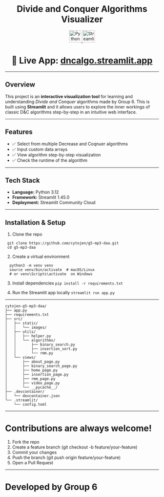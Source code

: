 <h1 align="center">Divide and Conquer Algorithms Visualizer</h1>

<p align="center">
  <a href="https://www.python.org/">
    <img src="https://img.shields.io/badge/Python-3.12-blue?logo=python&logoColor=white" alt="Python Badge" height="40"/>
  </a>
  <a href="https://streamlit.io/">
    <img src="https://img.shields.io/badge/Streamlit-1.45.0-red?logo=streamlit&logoColor=white" alt="Streamlit Badge" height="40"/>
  </a>
</p>

<h1 align="center">
  🔗 <strong>Live App:</strong> <a href="https://dncalgo.streamlit.app/">dncalgo.streamlit.app</a>
</h1>

---

## Overview

This project is an **interactive visualization tool** for learning and understanding *Divide and Conquer* algorithms made by Group 6. This is built using **Streamlit** and it allows users to explore the inner workings of classic D&C algorithms step-by-step in an intuitive web interface.

---

## Features

- ✅ Select from multiple Decrease and Coqnuer algorithms  
- ✅ Input custom data arrays  
- ✅ View algorithm step-by-step visualization  
- ✅ Check the runtime of the algorithm

---

## Tech Stack

- **Language:** Python 3.12
- **Framework:** Streamlit 1.45.0
- **Deployment:** Streamlit Community Cloud

---

## Installation & Setup

1. Clone the repo  
  ```
   git clone https://github.com/cytojen/g5-mp3-daa.git
   cd g5-mp3-daa
  ```

2. Create a virtual environment
  ```
    python3 -m venv venv
    source venv/bin/activate  # macOS/Linux
    # or venv\Scripts\activate  on Windows
  ```

3. Install dependencies
  ```pip install -r requirements.txt ```

5. Run the Streamlit app locally
  ```streamlit run app.py```

---


```
cytojen-g5-mp3-daa/
├── app.py
├── requirements.txt
├── src/
│   ├── static/
│   │   └── images/
│   ├── utils/
│   │   ├── helper.py
│   │   └── algorithms/
│   │       ├── binary_search.py
│   │       ├── insertion_sort.py
│   │       └── rmm.py
│   └── views/
│       ├── about_page.py
│       ├── binary_search_page.py
│       ├── home_page.py
│       ├── insertion_page.py
│       ├── rmm_page.py
│       ├── video_page.py
│       └── __pycache__/
├── .devcontainer/
│   └── devcontainer.json
└── .streamlit/
    └── config.toml
```

---

# Contributions are always welcome!
1. Fork the repo
2. Create a feature branch (git checkout -b feature/your-feature)
3. Commit your changes
4. Push the branch (git push origin feature/your-feature)
5. Open a Pull Request

---

# Developed by Group 6

